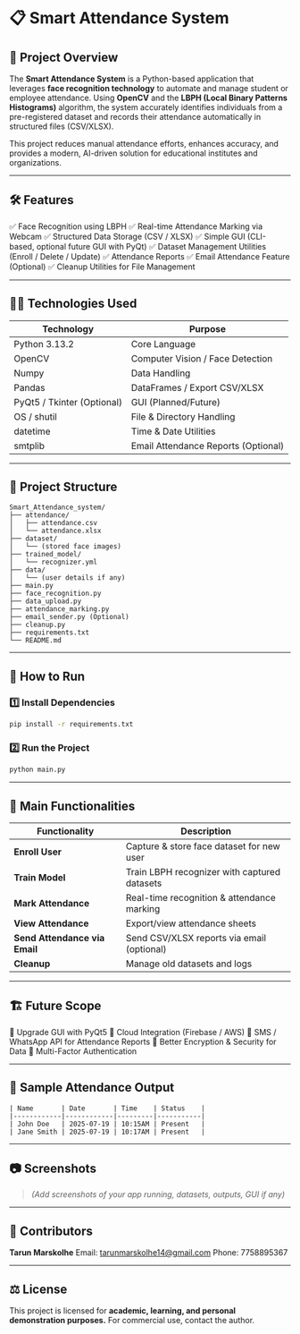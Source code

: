 
# 📋 Smart Attendance System

## 📑 Project Overview

The **Smart Attendance System** is a Python-based application that leverages **face recognition technology** to automate and manage student or employee attendance. Using **OpenCV** and the **LBPH (Local Binary Patterns Histograms)** algorithm, the system accurately identifies individuals from a pre-registered dataset and records their attendance automatically in structured files (CSV/XLSX).

This project reduces manual attendance efforts, enhances accuracy, and provides a modern, AI-driven solution for educational institutes and organizations.

---

## 🛠️ Features

✅ Face Recognition using LBPH
✅ Real-time Attendance Marking via Webcam
✅ Structured Data Storage (CSV / XLSX)
✅ Simple GUI (CLI-based, optional future GUI with PyQt)
✅ Dataset Management Utilities (Enroll / Delete / Update)
✅ Attendance Reports
✅ Email Attendance Feature (Optional)
✅ Cleanup Utilities for File Management

---

## 🧑‍💻 Technologies Used

| Technology                 | Purpose                             |
| -------------------------- | ----------------------------------- |
| Python 3.13.2              | Core Language                       |
| OpenCV                     | Computer Vision / Face Detection    |
| Numpy                      | Data Handling                       |
| Pandas                     | DataFrames / Export CSV/XLSX        |
| PyQt5 / Tkinter (Optional) | GUI (Planned/Future)                |
| OS / shutil                | File & Directory Handling           |
| datetime                   | Time & Date Utilities               |
| smtplib                    | Email Attendance Reports (Optional) |

---

## 📂 Project Structure

```
Smart_Attendance_system/
├── attendance/
│   ├── attendance.csv
│   └── attendance.xlsx
├── dataset/
│   └── (stored face images)
├── trained_model/
│   └── recognizer.yml
├── data/
│   └── (user details if any)
├── main.py
├── face_recognition.py
├── data_upload.py
├── attendance_marking.py
├── email_sender.py (Optional)
├── cleanup.py
├── requirements.txt
└── README.md
```

---

## 🚀 How to Run

### 1️⃣ Install Dependencies

```bash
pip install -r requirements.txt
```

### 2️⃣ Run the Project

```bash
python main.py
```

---

## 🧾 Main Functionalities

| Functionality                 | Description                                  |
| ----------------------------- | -------------------------------------------- |
| **Enroll User**               | Capture & store face dataset for new user    |
| **Train Model**               | Train LBPH recognizer with captured datasets |
| **Mark Attendance**           | Real-time recognition & attendance marking   |
| **View Attendance**           | Export/view attendance sheets                |
| **Send Attendance via Email** | Send CSV/XLSX reports via email (optional)   |
| **Cleanup**                   | Manage old datasets and logs                 |

---

## 🏗️ Future Scope

🔹 Upgrade GUI with PyQt5
🔹 Cloud Integration (Firebase / AWS)
🔹 SMS / WhatsApp API for Attendance Reports
🔹 Better Encryption & Security for Data
🔹 Multi-Factor Authentication

---

## 📌 Sample Attendance Output

```
| Name       | Date       | Time    | Status    |
|------------|------------|---------|-----------|
| John Doe   | 2025-07-19 | 10:15AM | Present   |
| Jane Smith | 2025-07-19 | 10:17AM | Present   |
```

---

## 📷 Screenshots

> *(Add screenshots of your app running, datasets, outputs, GUI if any)*

---

## 🤝 Contributors

**Tarun Marskolhe**
Email: [tarunmarskolhe14@gmail.com](mailto:tarunmarskolhe14@gmail.com)
Phone: 7758895367

---

## ⚖️ License

This project is licensed for **academic, learning, and personal demonstration purposes.**
For commercial use, contact the author.
